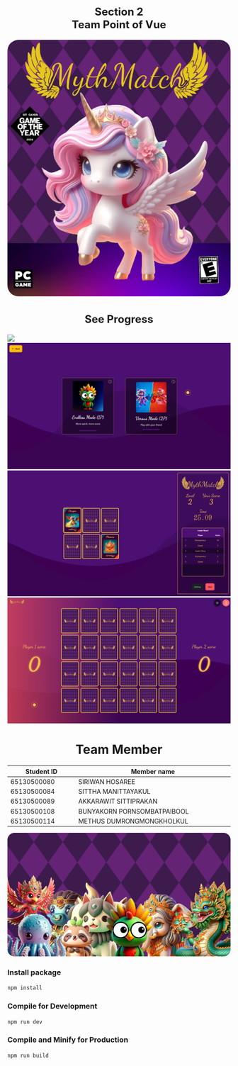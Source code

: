 <div align="center">
  <h2 style="font-size:24px;">Section 2 <br>
  Team Point of Vue</h2>
</div>

<!-- <img width="100%" src="./ReadMeImg/team-tag.jpg" alt="my banner"> -->
<div align="center">
<img src = "./ReadMeImg/placeholder-final.png" style = "border-radius:25px">


</div>

<div align = "center">
  <h2 style="font-size:24px;">See Progress</h2>
  


</div>
<a href="https://www.figma.com/file/MyTwZilN3k5pQ2qYkS5Fnz/%E0%B8%88%E0%B8%B1%E0%B8%9A%E0%B8%84%E0%B8%B9%E0%B9%88%E0%B8%A0%E0%B8%B2%E0%B8%9E?type=design&node-id=0%3A1&mode=design&t=nKgaOcYl7VrjEUzM-1"><img height="30px" src="https://img.shields.io/badge/Figma-F24E1E?style=for-the-badge&logo=figma&logoColor=white" /></a>
<div>
<img src="/ReadMeImg/screen-short-3.png">
<img src="/ReadMeImg/screen-short-1.png">
<img src="/ReadMeImg/screen-short-2.png">
</div>

<h1 align = "center">Team Member</h1>

<div align="center">
<table>
<thead>
<tr>
<th width="20%">Student ID</th>
<th width="50%">Member name</th>
</tr>
</thead>
<tbody>
<tr>
<td>65130500080</td>
<td>SIRIWAN HOSAREE</td>
</tr>
<tr>
<td>65130500084</td>
<td>SITTHA MANITTAYAKUL</td>
</tr>
<tr>
<td>65130500089</td>
<td>AKKARAWIT SITTIPRAKAN</td>
</tr>
<tr>
<td>65130500108</td>
<td>BUNYAKORN PORNSOMBATPAIBOOL</td>
</tr>
<tr>
<td>65130500114</td>
<td>METHUS DUMRONGMONGKHOLKUL</td>
</tr>
</tbody>
</table>

</div>
<img src = "./ReadMeImg/group-final.png" style ="border-radius:16px">


### Install package

```sh
npm install
```

### Compile for Development

```sh
npm run dev
```

### Compile and Minify for Production

```sh
npm run build
```
